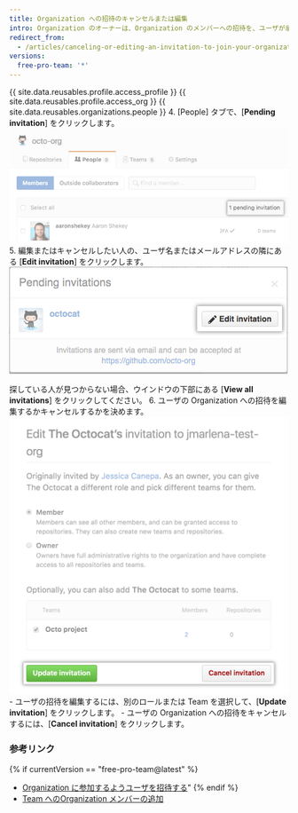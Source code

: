 ```yaml
---
title: Organization への招待のキャンセルまたは編集
intro: Organization のオーナーは、Organization のメンバーへの招待を、ユーザが承認する前ならいつでもキャンセルまたは編集できます。
redirect_from:
  - /articles/canceling-or-editing-an-invitation-to-join-your-organization
versions:
  free-pro-team: '*'
---
```


{{ site.data.reusables.profile.access_profile }}
{{ site.data.reusables.profile.access_org }}
{{ site.data.reusables.organizations.people }}
4. [People] タブで、[**Pending invitation**] をクリックします。 ![招待の保留リンク](/assets/images/help/organizations/pending-invitation-link.png)
5. 編集またはキャンセルしたい人の、ユーザ名またはメールアドレスの隣にある [**Edit invitation**] をクリックします。 ![招待の編集ボタン](/assets/images/help/organizations/edit-invitation-button.png)

 探している人が見つからない場合、ウインドウの下部にある [**View all invitations**] をクリックしてください。
6. ユーザの Organization への招待を編集するかキャンセルするかを決めます。 ![[Update invitation] ボタンと [Cancel invitation] ボタン](/assets/images/help/organizations/update-cancel-invitation-buttons-for-dotcom-and-2.8.png)
    - ユーザの招待を編集するには、別のロールまたは Team を選択して、[**Update invitation**] をクリックします。
    - ユーザの Organization への招待をキャンセルするには、[**Cancel invitation**] をクリックします。

### 参考リンク

{% if currentVersion == "free-pro-team@latest" %}
- [Organization に参加するようユーザを招待する](/articles/inviting-users-to-join-your-organization)"
{% endif %}
- [Team へのOrganization メンバーの追加](/articles/adding-organization-members-to-a-team)
